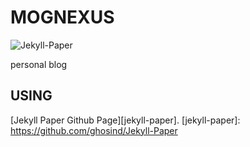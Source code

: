 # MOGNEXUS 

![Jekyll-Paper](./favicon.ico)

personal blog

## USING
[Jekyll Paper Github Page][jekyll-paper].
[jekyll-paper]: https://github.com/ghosind/Jekyll-Paper
